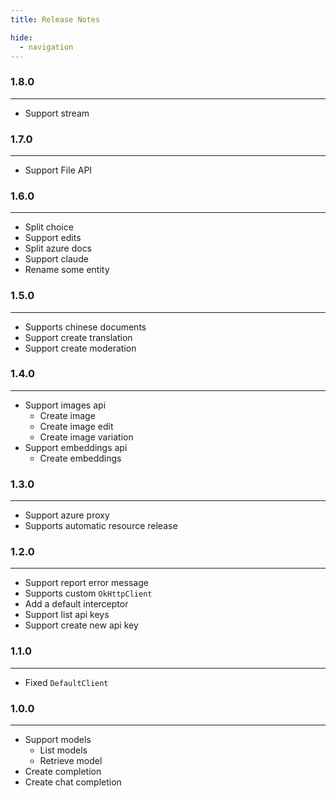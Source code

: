 ```yaml
---
title: Release Notes

hide:
  - navigation
---
```


### 1.8.0

---

- Support stream

### 1.7.0

---

- Support File API

### 1.6.0

---

- Split choice
- Support edits
- Split azure docs
- Support claude
- Rename some entity

### 1.5.0

---

- Supports chinese documents
- Support create translation
- Support create moderation

### 1.4.0

---

- Support images api
    - Create image
    - Create image edit
    - Create image variation
- Support embeddings api
    - Create embeddings

### 1.3.0

---

- Support azure proxy
- Supports automatic resource release

### 1.2.0

---

- Support report error message
- Supports custom `OkHttpClient`
- Add a default interceptor
- Support list api keys
- Support create new api key

### 1.1.0

---

- Fixed `DefaultClient`

### 1.0.0

---

- Support models
    - List models
    - Retrieve model
- Create completion
- Create chat completion
